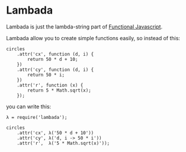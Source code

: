 # Lambada

Lambada is just the lambda-string part
of [Functional Javascript](https://github.com/osteele/functional-javascript).

Lambada allow you to create simple functions easily,
so instead of this:

    circles
        .attr('cx', function (d, i) {
            return 50 * d + 10;
        })
        .attr('cy', function (d, i) {
            return 50 * i;
        })
        .attr('r', function (x) {
            return 5 * Math.sqrt(x);
        });

you can write this:

    λ = require('lambada');

    circles
        .attr('cx', λ('50 * d + 10'))
        .attr('cy', λ('d, i -> 50 * i'))
        .attr('r',  λ('5 * Math.sqrt(x)'));

